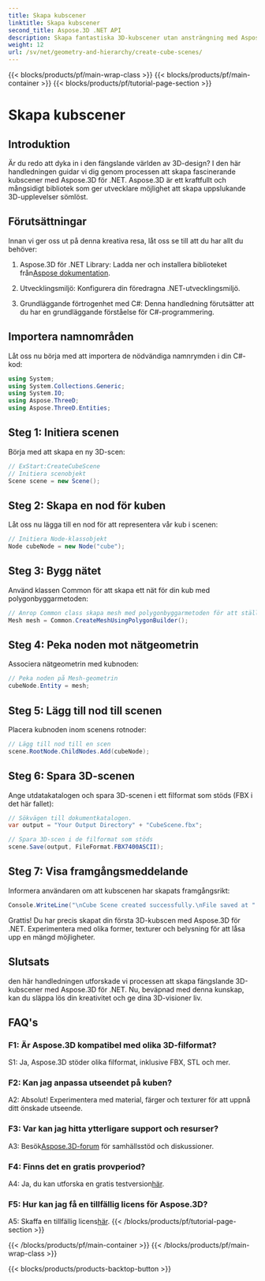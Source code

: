 ```yaml
---
title: Skapa kubscener
linktitle: Skapa kubscener
second_title: Aspose.3D .NET API
description: Skapa fantastiska 3D-kubscener utan ansträngning med Aspose.3D för .NET. Ladda ner biblioteket, följ vår steg-för-steg-guide och släpp lös.
weight: 12
url: /sv/net/geometry-and-hierarchy/create-cube-scenes/
---
```


{{< blocks/products/pf/main-wrap-class >}}
{{< blocks/products/pf/main-container >}}
{{< blocks/products/pf/tutorial-page-section >}}

# Skapa kubscener

## Introduktion

Är du redo att dyka in i den fängslande världen av 3D-design? I den här handledningen guidar vi dig genom processen att skapa fascinerande kubscener med Aspose.3D för .NET. Aspose.3D är ett kraftfullt och mångsidigt bibliotek som ger utvecklare möjlighet att skapa uppslukande 3D-upplevelser sömlöst.

## Förutsättningar

Innan vi ger oss ut på denna kreativa resa, låt oss se till att du har allt du behöver:

1.  Aspose.3D för .NET Library: Ladda ner och installera biblioteket från[Aspose dokumentation](https://reference.aspose.com/3d/net/).

2. Utvecklingsmiljö: Konfigurera din föredragna .NET-utvecklingsmiljö.

3. Grundläggande förtrogenhet med C#: Denna handledning förutsätter att du har en grundläggande förståelse för C#-programmering.

## Importera namnområden

Låt oss nu börja med att importera de nödvändiga namnrymden i din C#-kod:

```csharp
using System;
using System.Collections.Generic;
using System.IO;
using Aspose.ThreeD;
using Aspose.ThreeD.Entities;
```

## Steg 1: Initiera scenen

Börja med att skapa en ny 3D-scen:

```csharp
// ExStart:CreateCubeScene
// Initiera scenobjekt
Scene scene = new Scene();
```

## Steg 2: Skapa en nod för kuben

Låt oss nu lägga till en nod för att representera vår kub i scenen:

```csharp
// Initiera Node-klassobjekt
Node cubeNode = new Node("cube");
```

## Steg 3: Bygg nätet

Använd klassen Common för att skapa ett nät för din kub med polygonbyggarmetoden:

```csharp
// Anrop Common class skapa mesh med polygonbyggarmetoden för att ställa in mesh-instans
Mesh mesh = Common.CreateMeshUsingPolygonBuilder();
```

## Steg 4: Peka noden mot nätgeometrin

Associera nätgeometrin med kubnoden:

```csharp
// Peka noden på Mesh-geometrin
cubeNode.Entity = mesh;
```

## Steg 5: Lägg till nod till scenen

Placera kubnoden inom scenens rotnoder:

```csharp
// Lägg till nod till en scen
scene.RootNode.ChildNodes.Add(cubeNode);
```

## Steg 6: Spara 3D-scenen

Ange utdatakatalogen och spara 3D-scenen i ett filformat som stöds (FBX i det här fallet):

```csharp
// Sökvägen till dokumentkatalogen.
var output = "Your Output Directory" + "CubeScene.fbx";

// Spara 3D-scen i de filformat som stöds
scene.Save(output, FileFormat.FBX7400ASCII);
```

## Steg 7: Visa framgångsmeddelande

Informera användaren om att kubscenen har skapats framgångsrikt:

```csharp
Console.WriteLine("\nCube Scene created successfully.\nFile saved at " + output);
```

Grattis! Du har precis skapat din första 3D-kubscen med Aspose.3D för .NET. Experimentera med olika former, texturer och belysning för att låsa upp en mängd möjligheter.

## Slutsats

den här handledningen utforskade vi processen att skapa fängslande 3D-kubscener med Aspose.3D för .NET. Nu, beväpnad med denna kunskap, kan du släppa lös din kreativitet och ge dina 3D-visioner liv.

## FAQ's

### F1: Är Aspose.3D kompatibel med olika 3D-filformat?

S1: Ja, Aspose.3D stöder olika filformat, inklusive FBX, STL och mer.

### F2: Kan jag anpassa utseendet på kuben?

A2: Absolut! Experimentera med material, färger och texturer för att uppnå ditt önskade utseende.

### F3: Var kan jag hitta ytterligare support och resurser?

 A3: Besök[Aspose.3D-forum](https://forum.aspose.com/c/3d/18) för samhällsstöd och diskussioner.

### F4: Finns det en gratis provperiod?

 A4: Ja, du kan utforska en gratis testversion[här](https://releases.aspose.com/).

### F5: Hur kan jag få en tillfällig licens för Aspose.3D?

 A5: Skaffa en tillfällig licens[här](https://purchase.aspose.com/temporary-license/).
{{< /blocks/products/pf/tutorial-page-section >}}

{{< /blocks/products/pf/main-container >}}
{{< /blocks/products/pf/main-wrap-class >}}

{{< blocks/products/products-backtop-button >}}
